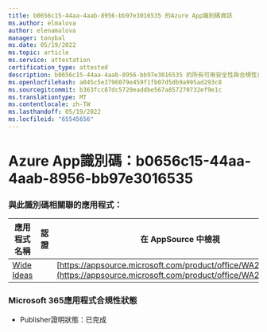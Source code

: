 ```yaml
---
title: b0656c15-44aa-4aab-8956-bb97e3016535 的Azure App識別碼資訊
ms.author: elmalova
author: elenamalova
manager: tonybal
ms.date: 05/19/2022
ms.topic: article
ms.service: attestation
certification_type: attested
description: b0656c15-44aa-4aab-8956-bb97e3016535 的所有可用安全性與合規性資訊。
ms.openlocfilehash: a045c5e3796079e459f1fb07d5db9a995ad293c8
ms.sourcegitcommit: b363fcc87dc5720eaddbe567a857270732ef9e1c
ms.translationtype: MT
ms.contentlocale: zh-TW
ms.lasthandoff: 05/19/2022
ms.locfileid: "65545656"
---
```

# <a name="azure-app-id-b0656c15-44aa-4aab-8956-bb97e3016535"></a>Azure App識別碼：b0656c15-44aa-4aab-8956-bb97e3016535


### <a name="apps-associated-with-this-id"></a>與此識別碼相關聯的應用程式：
| **應用程式名稱** | **認證** | **在 AppSource 中檢視** |
|--------------|---------------|-----------------------|
| [Wide Ideas](../forward/WA200000819.md) |  | [https://appsource.microsoft.com/product/office/WA200000819](https://appsource.microsoft.com/product/office/WA200000819) |

### <a name="microsoft-365-app-compliance-status"></a>Microsoft 365應用程式合規性狀態
- Publisher證明狀態：已完成
